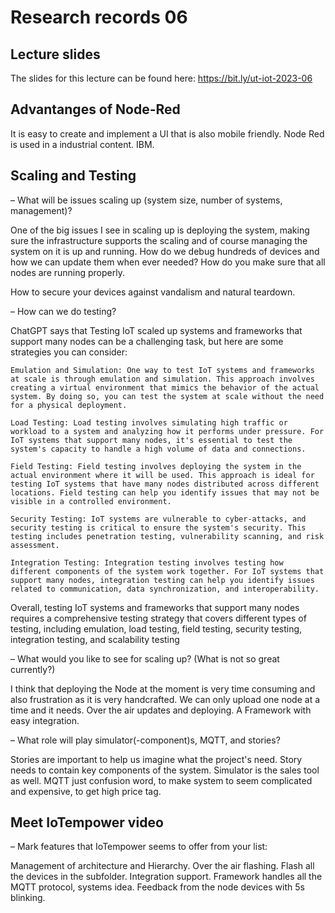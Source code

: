 # Research records 06

## Lecture slides

The slides for this lecture can be found here: https://bit.ly/ut-iot-2023-06


## Advantanges of Node-Red

It is easy to create and implement a UI that is also mobile friendly. 
Node Red is used in a industrial content. IBM.

## Scaling and Testing

– What will be issues scaling up (system size, number of systems, management)?

One of the big issues I see in scaling up is deploying the system, making sure the infrastructure supports the scaling and of course managing the system on it is up and running. How do we debug hundreds of devices and how we can update them when ever needed? How do you make sure that all nodes are running properly. 

How to secure your devices against vandalism and natural teardown. 


– How can we do testing?

ChatGPT says that Testing IoT scaled up systems and frameworks that support many nodes can be a challenging task, but here are some strategies you can consider:

    Emulation and Simulation: One way to test IoT systems and frameworks at scale is through emulation and simulation. This approach involves creating a virtual environment that mimics the behavior of the actual system. By doing so, you can test the system at scale without the need for a physical deployment.

    Load Testing: Load testing involves simulating high traffic or workload to a system and analyzing how it performs under pressure. For IoT systems that support many nodes, it's essential to test the system's capacity to handle a high volume of data and connections.

    Field Testing: Field testing involves deploying the system in the actual environment where it will be used. This approach is ideal for testing IoT systems that have many nodes distributed across different locations. Field testing can help you identify issues that may not be visible in a controlled environment.

    Security Testing: IoT systems are vulnerable to cyber-attacks, and security testing is critical to ensure the system's security. This testing includes penetration testing, vulnerability scanning, and risk assessment.

    Integration Testing: Integration testing involves testing how different components of the system work together. For IoT systems that support many nodes, integration testing can help you identify issues related to communication, data synchronization, and interoperability.

Overall, testing IoT systems and frameworks that support many nodes requires a comprehensive testing strategy that covers different types of testing, including emulation, load testing, field testing, security testing, integration testing, and scalability testing

– What would you like to see for scaling up? (What is not so great currently?)

I think that deploying the Node at the moment is very time consuming and also frustration as it is very handcrafted. We can only upload one node at a time and it needs.
Over the air updates and deploying. 
A Framework with easy integration.

– What role will play simulator(-component)s, MQTT, and stories?

Stories are important to help us imagine what the project's need.
Story needs to contain key components of the system.
Simulator is the sales tool as well.
MQTT just confusion word, to make system to seem complicated and expensive, to get high price tag.


## Meet IoTempower video

– Mark features that IoTempower seems to offer from your list:

Management of architecture and Hierarchy.
Over the air flashing. Flash all the devices in the subfolder.
Integration support.
Framework handles all the MQTT protocol, systems idea.
Feedback from the node devices with 5s blinking.